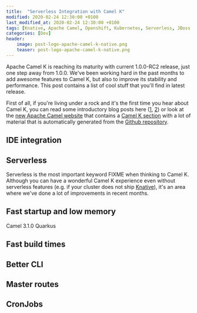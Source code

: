 ```yaml
---
title:  "Serverless Integration with Camel K"
modified: 2020-02-24 12:30:00 +0100
last_modified_at: 2020-02-24 12:30:00 +0100
tags: [Knative, Apache Camel, Openshift, Kubernetes, Serverless, JBoss Fuse]
categories: [Dev]
header:
    image: post-logo-apache-camel-k-native.png
    teaser: post-logo-apache-camel-k-native.png
---
```


Apache Camel K is reaching its maturity with current 1.0.0-RC2 release, just one step away from 1.0.0.
We've been working hard in the past months to add awesome features to Camel K, but also to improve its stability
and performance. This post contains a list of cool stuff that you'll find in latest release.

First of all, if you're living under a rock and it's the first time you hear about Camel K, 
you can read some introductory blog posts here ([1](/2018/10/15/introducing-camel-k/), [2](/2018/10/15/camel-k-on-knative/))
or look at the [new Apache Camel website](https://camel.apache.org/) that contains a [Camel K section](https://camel.apache.org/camel-k/latest/)
with a lot of material that is automatically generated from the [Github repository](https://github.com/apache/camel-k).

## IDE integration



## Serverless

Serverless is the most important keyword FIXME when thinking to Camel K. Although you can have a wonderful Camel K experience
even without serverless features (e.g. if your cluster does not ship [Knative](https://knative.dev)), it's an area where we've
done a lot of improvements in recent months.



## Fast startup and low memory 

Camel 3.1.0
Quarkus

## Fast build times

## Better CLI

## Master routes

## CronJobs

